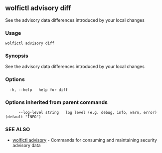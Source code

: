 ## wolfictl advisory diff

See the advisory data differences introduced by your local changes

### Usage

```
wolfictl advisory diff
```

### Synopsis

See the advisory data differences introduced by your local changes

### Options

```
  -h, --help   help for diff
```

### Options inherited from parent commands

```
      --log-level string   log level (e.g. debug, info, warn, error) (default "INFO")
```

### SEE ALSO

* [wolfictl advisory](wolfictl_advisory.md)	 - Commands for consuming and maintaining security advisory data

